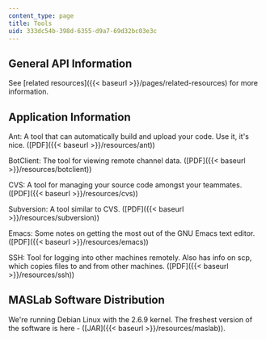 ```yaml
---
content_type: page
title: Tools
uid: 333dc54b-398d-6355-d9a7-69d32bc03e3c
---
```


General API Information
-----------------------

See [related resources]({{< baseurl >}}/pages/related-resources) for more information.

Application Information
-----------------------

Ant: A tool that can automatically build and upload your code. Use it, it's nice. ([PDF]({{< baseurl >}}/resources/ant))

BotClient: The tool for viewing remote channel data. ([PDF]({{< baseurl >}}/resources/botclient))

CVS: A tool for managing your source code amongst your teammates. ([PDF]({{< baseurl >}}/resources/cvs))

Subversion: A tool similar to CVS. ([PDF]({{< baseurl >}}/resources/subversion))

Emacs: Some notes on getting the most out of the GNU Emacs text editor. ([PDF]({{< baseurl >}}/resources/emacs))

SSH: Tool for logging into other machines remotely. Also has info on scp, which copies files to and from other machines. ([PDF]({{< baseurl >}}/resources/ssh))

MASLab Software Distribution
----------------------------

We're running Debian Linux with the 2.6.9 kernel. The freshest version of the software is here - ([JAR]({{< baseurl >}}/resources/maslab)).